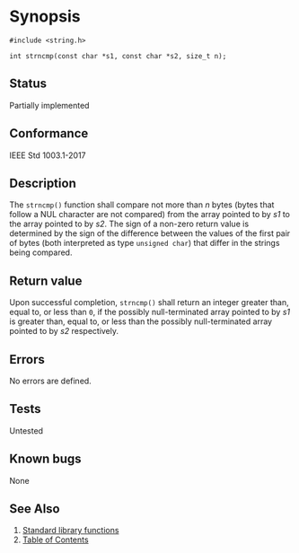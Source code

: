 # Synopsis 
`#include <string.h>`</br>

`int strncmp(const char *s1, const char *s2, size_t n);`</br>

## Status
Partially implemented
## Conformance
IEEE Std 1003.1-2017
## Description


The `strncmp()` function shall compare not more than _n_ bytes (bytes that follow a NUL character are not compared)
from the array pointed to by _s1_ to the array pointed to by _s2_.
The sign of a non-zero return value is determined by the sign of the difference between the values of the first pair of bytes
(both interpreted as type `unsigned char`) that differ in the strings being compared.


## Return value


Upon successful completion, `strncmp()` shall return an integer greater than, equal to, or less than `0`, if the possibly
null-terminated array pointed to by _s1_ is greater than, equal to, or less than the possibly null-terminated array pointed to
by _s2_ respectively.


## Errors


No errors are defined.


## Tests

Untested

## Known bugs

None

## See Also 
1. [Standard library functions](../README.md)
2. [Table of Contents](../../../README.md)
